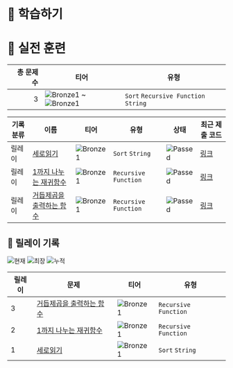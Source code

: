 # 📖 학습하기

# 🥇 실전 훈련
|총 문제 수|티어|유형|
|---:|---|---|
|3|![Bronze1][b1] ~ ![Bronze1][b1]|`Sort` `Recursive Function` `String`|

|기록분류|이름|티어|유형|상태|최근 제출 코드|
|---|---|---|---|---|---|
|릴레이|[세로읽기](https://www.codetree.ai/training-field/search/problems/vertical-reading)|![Bronze1][b1]|`Sort` `String`|![Passed][passed]|[링크](https://github.com/JunggiKim/CodingTest/blob/main/241207/%EC%84%B8%EB%A1%9C%EC%9D%BD%EA%B8%B0/vertical-reading.java)|
|릴레이|[1까지 나누는 재귀함수](https://www.codetree.ai/training-field/search/problems/recursive-function-divided-by-1)|![Bronze1][b1]|`Recursive Function`|![Passed][passed]|[링크](https://github.com/JunggiKim/CodingTest/blob/main/241207/1%EA%B9%8C%EC%A7%80%20%EB%82%98%EB%88%84%EB%8A%94%20%EC%9E%AC%EA%B7%80%ED%95%A8%EC%88%98/recursive-function-divided-by-1.java)|
|릴레이|[거듭제곱을 출력하는 함수](https://www.codetree.ai/training-field/search/problems/function-that-outputs-power-of-two)|![Bronze1][b1]|`Recursive Function`|![Passed][passed]|[링크](https://github.com/JunggiKim/CodingTest/blob/main/241207/%EA%B1%B0%EB%93%AD%EC%A0%9C%EA%B3%B1%EC%9D%84%20%EC%B6%9C%EB%A0%A5%ED%95%98%EB%8A%94%20%ED%95%A8%EC%88%98/function-that-outputs-power-of-two.java)|


## 🏃 릴레이 기록
![현재](https://img.shields.io/badge/현재_릴레이-3-%235cb85c.svg?for-the-badge)
![최장](https://img.shields.io/badge/최장_릴레이-3-%23E34F26.svg?for-the-badge)
![누적](https://img.shields.io/badge/누적_릴레이-3-%2300599C.svg?for-the-badge)

|릴레이|문제|티어|유형|
|---|---|---|---|
|3|[거듭제곱을 출력하는 함수](https://www.codetree.ai/training-field/search/problems/function-that-outputs-power-of-two)|![Bronze1][b1]|`Recursive Function`|
|2|[1까지 나누는 재귀함수](https://www.codetree.ai/training-field/search/problems/recursive-function-divided-by-1)|![Bronze1][b1]|`Recursive Function`|
|1|[세로읽기](https://www.codetree.ai/training-field/search/problems/vertical-reading)|![Bronze1][b1]|`Sort` `String`|










[b5]: https://img.shields.io/badge/Bronze_5-%235D3E31.svg
[b4]: https://img.shields.io/badge/Bronze_4-%235D3E31.svg
[b3]: https://img.shields.io/badge/Bronze_3-%235D3E31.svg
[b2]: https://img.shields.io/badge/Bronze_2-%235D3E31.svg
[b1]: https://img.shields.io/badge/Bronze_1-%235D3E31.svg
[s5]: https://img.shields.io/badge/Silver_5-%23394960.svg
[s4]: https://img.shields.io/badge/Silver_4-%23394960.svg
[s3]: https://img.shields.io/badge/Silver_3-%23394960.svg
[s2]: https://img.shields.io/badge/Silver_2-%23394960.svg
[s1]: https://img.shields.io/badge/Silver_1-%23394960.svg
[g5]: https://img.shields.io/badge/Gold_5-%23FFC433.svg
[g4]: https://img.shields.io/badge/Gold_4-%23FFC433.svg
[g3]: https://img.shields.io/badge/Gold_3-%23FFC433.svg
[g2]: https://img.shields.io/badge/Gold_2-%23FFC433.svg
[g1]: https://img.shields.io/badge/Gold_1-%23FFC433.svg
[p5]: https://img.shields.io/badge/Platinum_5-%2376DDD8.svg
[p4]: https://img.shields.io/badge/Platinum_4-%2376DDD8.svg
[p3]: https://img.shields.io/badge/Platinum_3-%2376DDD8.svg
[p2]: https://img.shields.io/badge/Platinum_2-%2376DDD8.svg
[p1]: https://img.shields.io/badge/Platinum_1-%2376DDD8.svg
[passed]: https://img.shields.io/badge/Passed-%23009D27.svg
[failed]: https://img.shields.io/badge/Failed-%23D24D57.svg
[easy]: https://img.shields.io/badge/쉬움-%235cb85c.svg?for-the-badge
[medium]: https://img.shields.io/badge/보통-%23FFC433.svg?for-the-badge
[hard]: https://img.shields.io/badge/어려움-%23D24D57.svg?for-the-badge